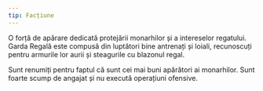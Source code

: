 ```yaml
---
tip: Facțiune
---
```

O forță de apărare dedicată protejării monarhilor și a intereselor regatului. Garda Regală este compusă din luptători bine antrenați și loiali, recunoscuți pentru armurile lor aurii și steagurile cu blazonul regal.

Sunt renumiți pentru faptul că sunt cei mai buni apărători ai monarhilor. Sunt foarte scump de angajat și nu execută operațiuni ofensive.
